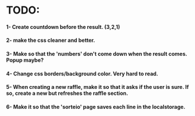 # TODO:

#### 1- Create countdown before the result. (3,2,1)
#### 2- make the css cleaner and better.
#### 3- Make so that the 'numbers' don't come down when the result comes. Popup maybe?
#### 4- Change css borders/background color. Very hard to read.
#### 5- When creating a new raffle, make it so that it asks if the user is sure. If so, create a new but refreshes the raffle section.
#### 6- Make it so that the 'sorteio' page saves each line in the localstorage.